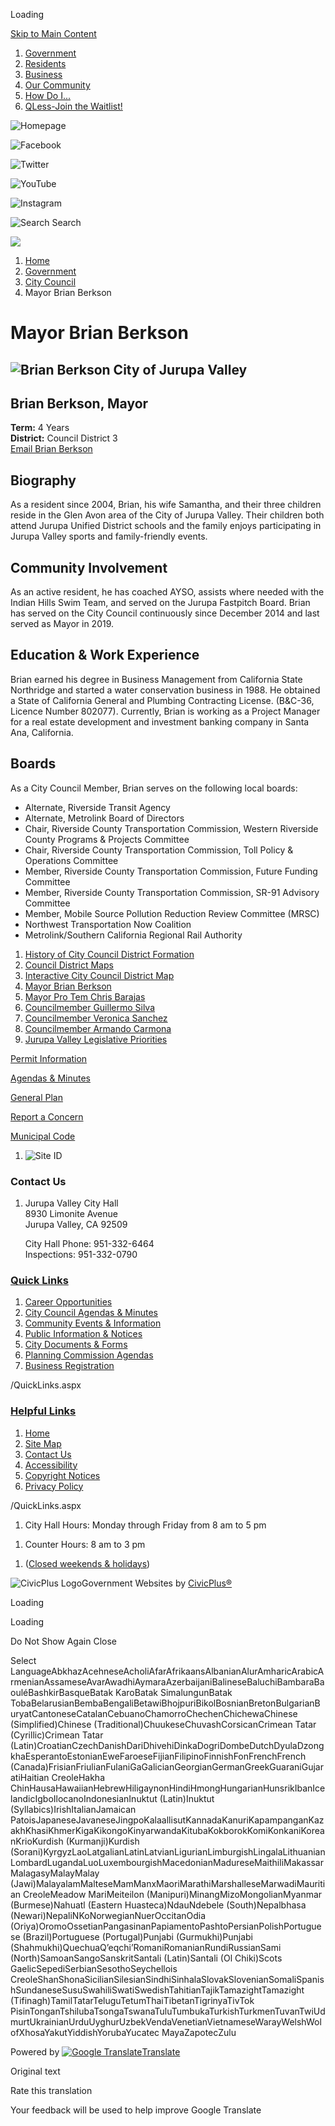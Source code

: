 Loading

[Skip to Main Content](https://www.jurupavalley.org/221/Council-Member-Brian-Berkson/)

1. [Government](https://www.jurupavalley.org/27/Government)
2. [Residents](https://www.jurupavalley.org/31/Residents)
3. [Business](https://www.jurupavalley.org/35/Business)
4. [Our Community](https://www.jurupavalley.org/101/Our-Community)
5. [How Do I...](https://www.jurupavalley.org/9/How-Do-I)
6. [QLess-Join the Waitlist!](https://www.jurupavalley.org/588/QLess-Join-the-Waitlist)

![Homepage](https://www.jurupavalley.org/ImageRepository/Document?documentID=100)

![Facebook](https://www.jurupavalley.org/ImageRepository/Document?documentID=51)

![Twitter](https://www.jurupavalley.org/ImageRepository/Document?documentID=55)

![YouTube](https://www.jurupavalley.org/ImageRepository/Document?documentID=57)

![Instagram](https://www.jurupavalley.org/ImageRepository/Document?documentID=53)

![Search](https://www.jurupavalley.org/ImageRepository/Document?documentID=49) Search

![](https://www.jurupavalley.org/ImageRepository/Document?documentID=46)

1. [Home](https://www.jurupavalley.org)
2. [Government](https://www.jurupavalley.org/27/Government)
3. [City Council](https://www.jurupavalley.org/215/City-Council)
4. Mayor Brian Berkson

# Mayor Brian Berkson

## ![Brian Berkson City of Jurupa Valley ](https://www.jurupavalley.org/ImageRepository/Document?documentId=3809)

## Brian Berkson, Mayor

**Term:** 4 Years  
**District:** Council District 3  
[Email Brian Berkson](mailto:bberkson@jurupavalley.org)

## Biography

As a resident since 2004, Brian, his wife Samantha, and their three children reside in the Glen Avon area of the City of Jurupa Valley. Their children both attend Jurupa Unified District schools and the family enjoys participating in Jurupa Valley sports and family-friendly events.

## Community Involvement

As an active resident, he has coached AYSO, assists where needed with the Indian Hills Swim Team, and served on the Jurupa Fastpitch Board. Brian has served on the City Council continuously since December 2014 and last served as Mayor in 2019.

## Education &amp; Work Experience

Brian earned his degree in Business Management from California State Northridge and started a water conservation business in 1988. He obtained a State of California General and Plumbing Contracting License. (B&amp;C-36, Licence Number 802077). Currently, Brian is working as a Project Manager for a real estate development and investment banking company in Santa Ana, California.

## Boards

As a City Council Member, Brian serves on the following local boards:

- Alternate, Riverside Transit Agency
- Alternate, Metrolink Board of Directors
- Chair, Riverside County Transportation Commission, Western Riverside County Programs &amp; Projects Committee
- Chair, Riverside County Transportation Commission, Toll Policy &amp; Operations Committee
- Member, Riverside County Transportation Commission, Future Funding Committee
- Member, Riverside County Transportation Commission, SR-91 Advisory Committee
- Member, Mobile Source Pollution Reduction Review Committee (MRSC)
- Northwest Transportation Now Coalition
- Metrolink/Southern California Regional Rail Authority

<!--THE END-->

1. [History of City Council District Formation](https://www.jurupavalley.org/160/District-Based-Elections)
2. [Council District Maps](https://www.jurupavalley.org/161/Approved-City-Council-District-Maps)
3. [Interactive City Council District Map](https://jv-ca-gis.maps.arcgis.com/apps/webappviewer/index.html?id=638b2addc5d547f7ae8f86ebc0ea575d)
4. [Mayor Brian Berkson](https://www.jurupavalley.org/221/Mayor-Brian-Berkson)
5. [Mayor Pro Tem Chris Barajas](https://www.jurupavalley.org/223/Mayor-Pro-Tem-Chris-Barajas)
6. [Councilmember Guillermo Silva](https://www.jurupavalley.org/225/Councilmember-Guillermo-Silva)
7. [Councilmember Veronica Sanchez](https://www.jurupavalley.org/222/Councilmember-Veronica-Sanchez)
8. [Councilmember Armando Carmona](https://www.jurupavalley.org/528/Councilmember-Armando-Carmona)
9. [Jurupa Valley Legislative Priorities](https://www.jurupavalley.org/540/Jurupa-Valley-Legislative-Priorities)

[Permit Information](https://www.jurupavalley.org/406/Permits)

[Agendas &amp; Minutes](https://www.jurupavalley.org/agendacenter)

[General Plan](https://www.jurupavalley.org/339/General-Plan)

[Report a Concern](https://www.jurupavalley.org/290/Report)

[Municipal Code](https://www.jurupavalley.org/168/Municipal-Code)

1. ![Site ID](https://www.jurupavalley.org/ImageRepository/Document?documentID=85 "Site ID")

### Contact Us

1. Jurupa Valley City Hall  
   8930 Limonite Avenue  
   Jurupa Valley, CA 92509
   
   City Hall Phone: 951-332-6464  
   Inspections: 951-332-0790

### [Quick Links](https://www.jurupavalley.org/QuickLinks.aspx?CID=17)

1. [Career Opportunities](https://www.governmentjobs.com/careers/jurupavalley)
2. [City Council Agendas &amp; Minutes](https://www.jurupavalley.org/AgendaCenter/City-Council-2)
3. [Community Events &amp; Information](https://www.jurupavalley.org/calendar.aspx)
4. [Public Information &amp; Notices](https://www.jurupavalley.org/CivicAlerts.aspx)
5. [City Documents &amp; Forms](https://www.jurupavalley.org/documentcenter)
6. [Planning Commission Agendas](https://www.jurupavalley.org/AgendaCenter/Planning-Commission-4)
7. [Business Registration](https://www.jurupavalley.org/262/Register-Your-Business)

/QuickLinks.aspx

### [Helpful Links](https://www.jurupavalley.org/QuickLinks.aspx?CID=18)

1. [Home](https://www.jurupavalley.org)
2. [Site Map](https://www.jurupavalley.org/sitemap)
3. [Contact Us](https://www.jurupavalley.org/directory)
4. [Accessibility](https://www.jurupavalley.org/accessibility)
5. [Copyright Notices](https://www.jurupavalley.org/site/copyright)
6. [Privacy Policy](https://www.jurupavalley.org/privacy)

/QuickLinks.aspx

1. City Hall Hours: Monday through Friday from 8 am to 5 pm

<!--THE END-->

1. Counter Hours: 8 am to 3 pm

<!--THE END-->

1. ([Closed weekends &amp; holidays](https://www.jurupavalley.org/calendar))

![CivicPlus Logo](https://www.jurupavalley.org/ImageRepository/Document?documentID=40)Government Websites by [CivicPlus®](https://www.civicplus.com/referral)

Loading

Loading

Do Not Show Again Close

Select LanguageAbkhazAcehneseAcholiAfarAfrikaansAlbanianAlurAmharicArabicArmenianAssameseAvarAwadhiAymaraAzerbaijaniBalineseBaluchiBambaraBaouléBashkirBasqueBatak KaroBatak SimalungunBatak TobaBelarusianBembaBengaliBetawiBhojpuriBikolBosnianBretonBulgarianBuryatCantoneseCatalanCebuanoChamorroChechenChichewaChinese (Simplified)Chinese (Traditional)ChuukeseChuvashCorsicanCrimean Tatar (Cyrillic)Crimean Tatar (Latin)CroatianCzechDanishDariDhivehiDinkaDogriDombeDutchDyulaDzongkhaEsperantoEstonianEweFaroeseFijianFilipinoFinnishFonFrenchFrench (Canada)FrisianFriulianFulaniGaGalicianGeorgianGermanGreekGuaraniGujaratiHaitian CreoleHakha ChinHausaHawaiianHebrewHiligaynonHindiHmongHungarianHunsrikIbanIcelandicIgboIlocanoIndonesianInuktut (Latin)Inuktut (Syllabics)IrishItalianJamaican PatoisJapaneseJavaneseJingpoKalaallisutKannadaKanuriKapampanganKazakhKhasiKhmerKigaKikongoKinyarwandaKitubaKokborokKomiKonkaniKoreanKrioKurdish (Kurmanji)Kurdish (Sorani)KyrgyzLaoLatgalianLatinLatvianLigurianLimburgishLingalaLithuanianLombardLugandaLuoLuxembourgishMacedonianMadureseMaithiliMakassarMalagasyMalayMalay (Jawi)MalayalamMalteseMamManxMaoriMarathiMarshalleseMarwadiMauritian CreoleMeadow MariMeiteilon (Manipuri)MinangMizoMongolianMyanmar (Burmese)Nahuatl (Eastern Huasteca)NdauNdebele (South)Nepalbhasa (Newari)NepaliNKoNorwegianNuerOccitanOdia (Oriya)OromoOssetianPangasinanPapiamentoPashtoPersianPolishPortuguese (Brazil)Portuguese (Portugal)Punjabi (Gurmukhi)Punjabi (Shahmukhi)QuechuaQʼeqchiʼRomaniRomanianRundiRussianSami (North)SamoanSangoSanskritSantali (Latin)Santali (Ol Chiki)Scots GaelicSepediSerbianSesothoSeychellois CreoleShanShonaSicilianSilesianSindhiSinhalaSlovakSlovenianSomaliSpanishSundaneseSusuSwahiliSwatiSwedishTahitianTajikTamazightTamazight (Tifinagh)TamilTatarTeluguTetumThaiTibetanTigrinyaTivTok PisinTonganTshilubaTsongaTswanaTuluTumbukaTurkishTurkmenTuvanTwiUdmurtUkrainianUrduUyghurUzbekVendaVenetianVietnameseWarayWelshWolofXhosaYakutYiddishYorubaYucatec MayaZapotecZulu

Powered by [![Google Translate](https://www.gstatic.com/images/branding/googlelogo/1x/googlelogo_color_42x16dp.png)Translate](https://translate.google.com)

Original text

Rate this translation

Your feedback will be used to help improve Google Translate